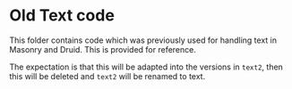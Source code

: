 # Old Text code

This folder contains code which was previously used for handling text in Masonry and Druid.
This is provided for reference.

The expectation is that this will be adapted into the versions in `text2`, then this will be deleted and `text2` will be renamed to text.

